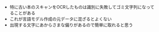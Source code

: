 
- 特に古い本のスキャンをOCRしたものは識別に失敗してゴミ文字列になってることがある
- これが言語モデル作成の元データに混ざるとよくない
- 出現する文字にあからさまな偏りがあるので簡単に取れると思う
